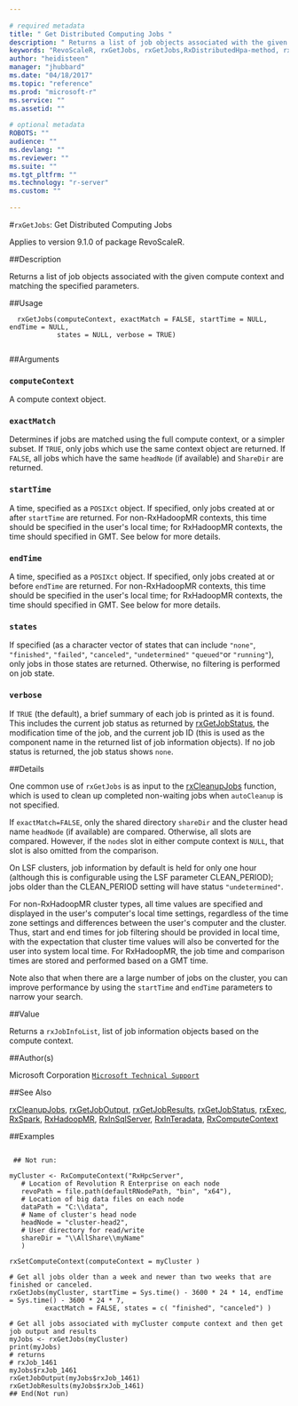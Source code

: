 ```yaml
--- 
 
# required metadata 
title: " Get Distributed Computing Jobs " 
description: " Returns a list of job objects associated with the given compute context  and matching the specified parameters. " 
keywords: "RevoScaleR, rxGetJobs, rxGetJobs,RxDistributedHpa-method, rxGetJobs,RxForeachDoPar-method, rxGetJobs,RxHadoopMR-method, rxGetJobs,RxInTeradata-method, rxGetJobs,RxInSqlServer-method, rxGetJobs,RxLocalParallel-method, rxGetJobs,RxLocalSeq-method, IO" 
author: "heidisteen" 
manager: "jhubbard" 
ms.date: "04/18/2017" 
ms.topic: "reference" 
ms.prod: "microsoft-r" 
ms.service: "" 
ms.assetid: "" 
 
# optional metadata 
ROBOTS: "" 
audience: "" 
ms.devlang: "" 
ms.reviewer: "" 
ms.suite: "" 
ms.tgt_pltfrm: "" 
ms.technology: "r-server" 
ms.custom: "" 
 
--- 
```

 
 
 
 
 
 
 
 
 
 #`rxGetJobs`:  Get Distributed Computing Jobs 

 Applies to version 9.1.0 of package RevoScaleR.
 
 ##Description
 
Returns a list of job objects associated with the given compute context 
and matching the specified parameters.
 
 
 
 ##Usage

```   
  rxGetJobs(computeContext, exactMatch = FALSE, startTime = NULL, endTime = NULL, 
            states = NULL, verbose = TRUE)
 
```
 
 
 ##Arguments

   
  
 ### `computeContext`
 A compute context object. 
  
  
 ### `exactMatch`
 Determines if jobs are matched using the full compute  context, or a simpler subset.  If `TRUE`, only jobs which use the same  context object are returned. If `FALSE`, all jobs which have the same `headNode` (if available) and `ShareDir` are returned. 
  
  
 ### `startTime`
 A time, specified as a `POSIXct` object. If specified, only jobs created at  or after `startTime` are returned.  For non-RxHadoopMR contexts, this time should be specified in the user's local time; for RxHadoopMR contexts, the time should specified in GMT. See below for more details. 
  
  
 ### `endTime`
 A time, specified as a `POSIXct` object. If specified, only jobs created at  or before `endTime` are returned.  For non-RxHadoopMR contexts, this time should be specified in the user's local time; for RxHadoopMR contexts, the time should specified in GMT. See below for more details. 
  
  
 ### `states`
 If specified (as a character vector of states that can include `"none"`,  `"finished"`, `"failed"`, `"canceled"`, `"undetermined"` `"queued"`or  `"running"`), only jobs in those states are returned.   Otherwise, no filtering is performed on job state. 
  
  
 ### `verbose`
 If `TRUE` (the default), a brief summary of each job is printed as it is found. This includes the current job status as returned by [rxGetJobStatus](rxGetJobResults.md), the modification time of the job, and the current job ID (this is used as the component name in the returned list of job information objects). If no job status is returned, the job status shows `none`. 
  
 
 
 
 ##Details
 
One common use of `rxGetJobs` is as input to the [rxCleanupJobs](rxCleanup.md) function, which
is used to clean up completed non-waiting jobs when `autoCleanup` is not specified.

If `exactMatch=FALSE`, only the shared directory `shareDir` and the cluster 
head name `headNode` (if available) are compared.  Otherwise, all slots are compared. However, if the
`nodes` slot in either compute context is `NULL`, that slot is also
omitted from the comparison.

On LSF clusters, job information by default is held for only one hour (although this is configurable using
the LSF parameter CLEAN_PERIOD); jobs older than the CLEAN_PERIOD setting will have status `"undetermined"`. 

For non-RxHadoopMR cluster types, all time values are specified and displayed in the user's computer's local time settings, regardless
of the time zone settings and differences between the user's computer and the cluster.  Thus, start and end times
for job filtering should be provided in local time, with the expectation that cluster time values will also be converted
for the user into system local time.  For RxHadoopMR, the job time and comparison times are stored and performed based on a GMT time.

Note also that when there are a large number of jobs on the cluster, you can improve performance by
using the `startTime` and `endTime` parameters to narrow your search.
 
 
 ##Value
 
Returns a `rxJobInfoList`, list of job information objects based on the compute context.
 
 ##Author(s)
 
Microsoft Corporation [`Microsoft Technical Support`](https://go.microsoft.com/fwlink/?LinkID=698556&clcid=0x409)

 
 
 ##See Also
 
[rxCleanupJobs](rxCleanup.md),
[rxGetJobOutput](rxGetJobOutput.md),
[rxGetJobResults](rxGetJobResults.md),
[rxGetJobStatus](rxGetJobResults.md),
[rxExec](rxExec.md), 
[RxSpark](RxSpark.md),
[RxHadoopMR](RxHadoopMR.md),
[RxInSqlServer](RxInSqlServer.md),
[RxInTeradata](RxInTeradata.md),
[RxComputeContext](RxComputeContext.md)
   
 ##Examples

 ```
   
  ## Not run:
 
myCluster <- RxComputeContext("RxHpcServer",
    # Location of Revolution R Enterprise on each node
    revoPath = file.path(defaultRNodePath, "bin", "x64"),  
    # Location of big data files on each node
    dataPath = "C:\\data",	
    # Name of cluster's head node											
    headNode = "cluster-head2", 
    # User directory for read/write                                      	
    shareDir = "\\AllShare\\myName"                            
    )

rxSetComputeContext(computeContext = myCluster )

# Get all jobs older than a week and newer than two weeks that are finished or canceled.
rxGetJobs(myCluster, startTime = Sys.time() - 3600 * 24 * 14, endTime = Sys.time() - 3600 * 24 * 7, 
          exactMatch = FALSE, states = c( "finished", "canceled") )
		  
# Get all jobs associated with myCluster compute context and then get job output and results
myJobs <- rxGetJobs(myCluster)
print(myJobs)
# returns
# rxJob_1461  
myJobs$rxJob_1461
rxGetJobOutput(myJobs$rxJob_1461)
rxGetJobResults(myJobs$rxJob_1461)
 ## End(Not run) 
  
 
```
 
 
